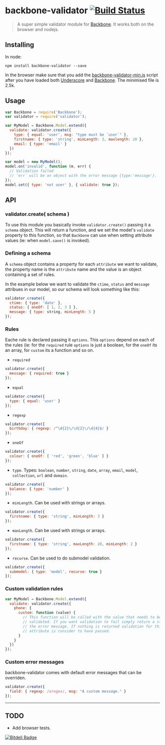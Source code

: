 # backbone-validator [![Build Status](https://secure.travis-ci.org/lupomontero/backbone-validator.png)](http://travis-ci.org/lupomontero/backbone-validator)

> A super simple validator module for [Backbone](http://backbonejs.org). It
works both on the browser and nodejs.

## Installing

In node:

    npm install backbone-validator --save

In the browser make sure that you add the
[backbone-validator-min.js](https://raw.github.com/lupomontero/backbone-validator/master/backbone-validator-min.js)
script after you have loaded both [Underscore](http://underscorejs.org) and
[Backbone](http://backbonejs.org). The minimised file is 2.5k.

## Usage

```javascript
var Backbone = require('Backbone');
var validator = require('validator');

var MyModel = Backbone.Model.extend({
  validate: validator.create({
    type: { equal: 'user', msg: "type must be `user`" },
    firstname: { type: 'string', minLength: 3, maxlength: 20 },
    email: { type: 'email' }
  })
});

var model = new MyModel();
model.on('invalid', function (m, err) {
  // Validation failed
  // `err` will be an object with the error message {type:'message'}.
});
model.set({ type: 'not user' }, { validate: true });
```

## API

### validator.create( schema )

To use this module you basically invoke `validator.create()` passing it a
`schema` object. This will return a function, and we set the model's `validate`
property to this function, so that `Backbone` can use when setting attribute
values (ie: when `model.save()` is invoked).

### Defining a schema

A `schema` object contains a property for each `attribute` we want to validate,
the property name is the `attribute` name and the value is an object containing
a set of rules.

In the example below we want to validate the `ctime`, `status` and `message`
attribues in our model, so our schema will look something like this:

```javascript
validator.create({
  ctime: { type: 'date' },
  status: { oneOf: [ 1, 2, 3 ] },
  message: { type: string, minLength: 5 }
});
```

### Rules

Eache rule is declared passing it `options`. This `options` depend on each of
the rules (ie: for the `required` rule `options` is just a boolean, for the
`oneOf` its an array, for `custom` its a function and so on.

  * `required`

```javascript
validator.create({
  message: { required: true }
});
```

  * `equal`

```javascript
validator.create({
  type: { equal: 'user' }
});
```

  * `regexp`

```javascript
validator.create({
  birthday: { regexp: /^\d{2}\/\d{2}\/\d{4}$/ }
});
```

  * `oneOf`

```javascript
validator.create({
  colour: { oneOf: [ 'red', 'green', 'blue' ] }
});
```

  * `type`. Types: `boolean`, `number`, `string`, `date`, `array`, `email`,
    `model`, `collection`, `url` and `domain`.

```javascript
validator.create({
  balance: { type: 'number' }
});
```

  * `minLength`. Can be used with strings or arrays.

```javascript
validator.create({
  firstname: { type: 'string', minLength: 3 }
});
```

  * `maxLength`. Can be used with strings or arrays.

```javascript
validator.create({
  firstname: { type: 'string', maxLength: 20, minLength: 2 }
});
```
  
  * `recurse`. Can be used to do submodel validation.

```javascript
validator.create({
  submodel: { type: 'model', recurse: true }
});
```

### Custom validation rules

```javascript
var MyModel = Backbone.Model.extend({
  validate: validator.create({
    phone: {
      custom: function (value) {
        // This function will be called with the value that needs to be
        // validated. If you want validation to fail simply return a string with
        // the error message. If nothing is returned validation for this
        // attribute is consider to have passed.
      }
    }
  })
});
```

### Custom error messages

backbone-validator comes with default error messages that can be overriden.

```javascript
validator.create({
  field: { regexp: /aregex/, msg: "A custom message." }
});
```

---

## TODO

* Add browser tests.


[![Bitdeli Badge](https://d2weczhvl823v0.cloudfront.net/lupomontero/backbone-validator/trend.png)](https://bitdeli.com/free "Bitdeli Badge")

